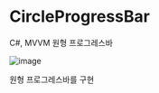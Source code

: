 # CircleProgressBar
C#, MVVM 원형 프로그레스바

![image](https://user-images.githubusercontent.com/103614697/187373519-49ef69b2-ec6f-48ed-b9de-652b33ae7019.png)

원형 프로그레스바를 구현
